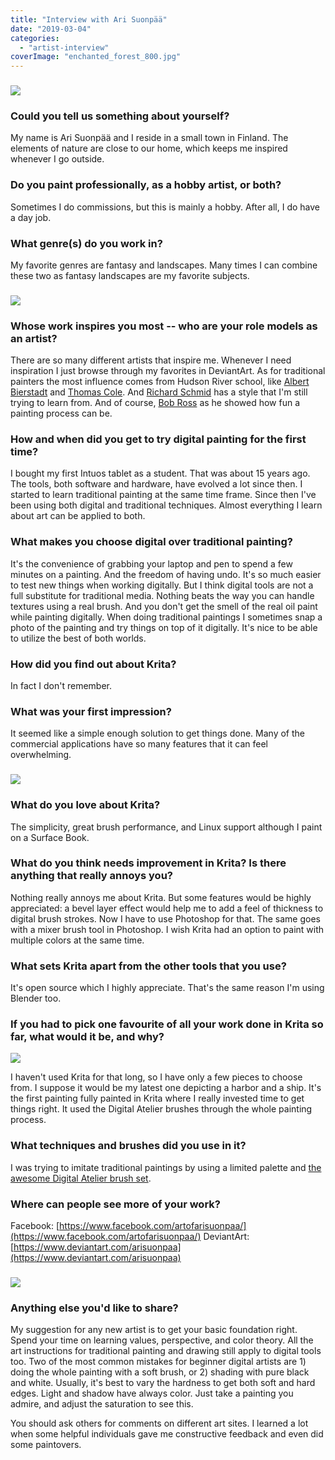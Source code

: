 ```yaml
---
title: "Interview with Ari Suonpää"
date: "2019-03-04"
categories: 
  - "artist-interview"
coverImage: "enchanted_forest_800.jpg"
---
```


### ![](../images/beauty_among_blossoms_800.jpg)

### Could you tell us something about yourself?

My name is Ari Suonpää and I reside in a small town in Finland. The elements of nature are close to our home, which keeps me inspired whenever I go outside.

### Do you paint professionally, as a hobby artist, or both?

Sometimes I do commissions, but this is mainly a hobby. After all, I do have a day job.

### What genre(s) do you work in?

My favorite genres are fantasy and landscapes. Many times I can combine these two as fantasy landscapes are my favorite subjects.

### ![](../images/lazy_summer_day_2_800.jpg)

### Whose work inspires you most -- who are your role models as an artist?

There are so many different artists that inspire me. Whenever I need inspiration I just browse through my favorites in DeviantArt. As for traditional painters the most influence comes from Hudson River school, like [Albert Bierstadt](https://www.albertbierstadt.org/) and [Thomas Cole](https://thomascole.org/). And [Richard Schmid](https://www.richardschmid.com/) has a style that I'm still trying to learn from. And of course, [Bob Ross](https://www.youtube.com/channel/UCxcnsr1R5Ge_fbTu5ajt8DQ) as he showed how fun a painting process can be.

### How and when did you get to try digital painting for the first time?

I bought my first Intuos tablet as a student. That was about 15 years ago. The tools, both software and hardware, have evolved a lot since then. I started to learn traditional painting at the same time frame. Since then I've been using both digital and traditional techniques. Almost everything I learn about art can be applied to both.

### What makes you choose digital over traditional painting?

It's the convenience of grabbing your laptop and pen to spend a few minutes on a painting. And the freedom of having undo. It's so much easier to test new things when working digitally. But I think digital tools are not a full substitute for traditional media. Nothing beats the way you can handle textures using a real brush. And you don't get the smell of the real oil paint while painting digitally. When doing traditional paintings I sometimes snap a photo of the painting and try things on top of it digitally. It's nice to be able to utilize the best of both worlds.

### How did you find out about Krita?

In fact I don't remember.

### What was your first impression?

It seemed like a simple enough solution to get things done. Many of the commercial applications have so many features that it can feel overwhelming.

### ![](../images/squirrel_800.jpg)

### What do you love about Krita?

The simplicity, great brush performance, and Linux support although I paint on a Surface Book.

### What do you think needs improvement in Krita? Is there anything that really annoys you?

Nothing really annoys me about Krita. But some features would be highly appreciated: a bevel layer effect would help me to add a feel of thickness to digital brush strokes. Now I have to use Photoshop for that. The same goes with a mixer brush tool in Photoshop. I wish Krita had an option to paint with multiple colors at the same time.

### What sets Krita apart from the other tools that you use?

It's open source which I highly appreciate. That's the same reason I'm using Blender too.

### If you had to pick one favourite of all your work done in Krita so far, what would it be, and why?

![](../images/harbor_800.jpg)

I haven't used Krita for that long, so I have only a few pieces to choose from. I suppose it would be my latest one depicting a harbor and a ship. It's the first painting fully painted in Krita where I really invested time to get things right. It used the Digital Atelier brushes through the whole painting process.

### What techniques and brushes did you use in it?

I was trying to imitate traditional paintings by using a limited palette and [the awesome Digital Atelier brush set](https://krita.org/en/item/introducing-digital-atelier-a-painterly-brush-preset-pack-by-ramon-miranda-with-tutorial-videos/).

### Where can people see more of your work?

Facebook: [https://www.facebook.com/artofarisuonpaa/](https://www.facebook.com/artofarisuonpaa/) DeviantArt: [https://www.deviantart.com/arisuonpaa](https://www.deviantart.com/arisuonpaa)

### ![](../images/enchanted_forest_800.jpg)

### Anything else you'd like to share?

My suggestion for any new artist is to get your basic foundation right. Spend your time on learning values, perspective, and color theory. All the art instructions for traditional painting and drawing still apply to digital tools too. Two of the most common mistakes for beginner digital artists are 1) doing the whole painting with a soft brush, or 2) shading with pure black and white. Usually, it's best to vary the hardness to get both soft and hard edges. Light and shadow have always color. Just take a painting you admire, and adjust the saturation to see this.

You should ask others for comments on different art sites. I learned a lot when some helpful individuals gave me constructive feedback and even did some paintovers.
